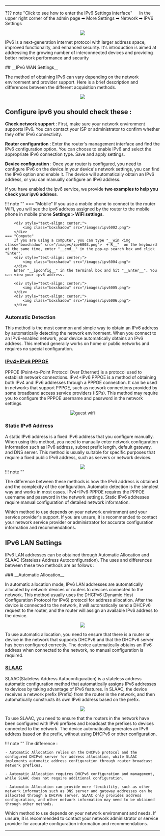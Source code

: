 <!--<style>
    .text {
        font-size: 21px; 
    }
</style>
-->
---
??? note "Click to see how to enter the IPv6 Settings interface"
	<img src="/images/weizhi01.png" width="15" height="15">&nbsp;In the upper right corner of the admin page ➡ More Settings ➡ Network ➡ IPV6 Settings
	<div style="text-align: center;">
    <img class="boxshadow" src="/images/ipv600.png">
	</div>
<p class="text">
IPv6 is a next-generation internet protocol with larger address space, improved functionality, and enhanced security. It's introduction is aimed at addressing the growing number of interconnected devices and providing better network performance and security
</p>
## __IPv6 WAN Settings__
<p class="text">
The method of obtaining IPv6 can vary depending on the network environment and provider support. Here is a brief description and differences between the different acquisition methods.
</p>

<div style="text-align: center;">
    <img class="boxshadow" src="/images/ipv6_01.png">
</div>

## __Configure ipv6 you should check these :__

__Check network support__ : First, make sure your network environment supports IPv6. You can contact your ISP or administrator to confirm whether they offer IPv6 connectivity.

__Router configuration__ : Enter the router's management interface and find the IPv6 configuration option. You can choose to enable IPv6 and select the appropriate IPv6 connection type. Save and apply settings.

__Device configuration__ : Once your router is configured, you need to configure IPv6 on the device.In your device's network settings, you can find the IPv6 option and enable it. The device will automatically obtain an IPv6 address, or you can manually configure an IPv6 address.

If you have enabled the ipv6 service, we provide __two examples to help you check your ipv6 address__.

!!! note ""
	=== "Mobile"
		If you use a mobile phone to connect to the router WiFi, you will see the ipv6 address assigned by the router to the mobile phone in mobile phone __Settings > WiFi settings__.

		<div style="text-align: center;">
			<img class="boxshadow" src="/images/ipv6002.png">
		</div>
	=== "Compute"
		If you are using a computer, you can type "__win <img class="boxshadow" src="/images/ipv6003.png">  + R__"  on the keyboard at the same time, enter "__cmd__" in the pop-up search box and click "Enter".
		<div style="text-align: center;">
			<img class="boxshadow" src="/images/ipv6004.png">
		</div>
		Enter "__ipconfig__" in the terminal box and hit "__Enter__". You can view your ipv6 address.
		
		<div style="text-align: center;">
			<img class="boxshadow" src="/images/ipv6005.png">
		</div>
		<div style="text-align: center;">
			<img class="boxshadow" src="/images/ipv6006.png">
		</div>
### __Automatic Detection__
<p class="text">
This method is the most common and simple way to obtain an IPv6 address by automatically detecting the network environment. When you connect to an IPv6-enabled network, your device automatically obtains an IPv6 address. This method generally works on home or public networks and requires no special configuration.
</p>



### __[IPv4+IPv6 PPPOE]()__
<p class="text">
PPPOE (Point-to-Point Protocol Over Ethernet) is a protocol used to establish network connections. IPv4+IPv6 PPPOE is a method of obtaining both IPv4 and IPv6 addresses through a PPPOE connection. It can be used in networks that support PPPOE, such as network connections provided by some broadband access service providers (ISPs). This method may require you to configure the PPPOE username and password in the network settings.
</p>
<div style="text-align: center;">
    <img alt="guest wifi" class="boxshadow" src="/images/ipv6_03.png">
</div>

### __Static IPv6 Address__
<p class="text">
A static IPv6 address is a fixed IPv6 address that you configure manually. When using this method, you need to manually enter network configuration information such as IPv6 address, subnet prefix length, default gateway, and DNS server. This method is usually suitable for specific purposes that require a fixed public IPv6 address, such as servers or network devices.
</p>
<div style="text-align: center;">
    <img class="boxshadow" src="/images/ipv6-04.png">
</div>
!!! note ""
	<p class="text">
	The difference between these methods is how the IPv6 address is obtained and the complexity of the configuration. Automatic detection is the simplest way and works in most cases. IPv4+IPv6 PPPOE requires the PPPOE username and password in the network settings. Static IPv6 addresses require manual configuration of detailed network information.
	</p>
	<p class="text">
	Which method to use depends on your network environment and your service provider's support. If you are unsure, it is recommended to contact your network service provider or administrator for accurate configuration information and recommendations.
	</p>

## __IPv6 LAN Settings__
<p class="text">
IPv6 LAN addresses can be obtained through Automatic Allocation and SLAAC (Stateless Address Autoconfiguration). The uses and differences between these two methods are as follows :
</p>
### __Automatic Allocation__
<p class="text">
In automatic allocation mode, IPv6 LAN addresses are automatically allocated by network devices or routers to devices connected to the network. This method usually uses the DHCPv6 (Dynamic Host Configuration Protocol for IPv6) protocol for address allocation. After the device is connected to the network, it will automatically send a DHCPv6 request to the router, and the router will assign an available IPv6 address to the device.
</p>
<div style="text-align: center;">
    <img class="boxshadow" src="/images/ipv6_02.png">
</div>

<p class="text">
To use automatic allocation, you need to ensure that there is a router or device in the network that supports DHCPv6 and that the DHCPv6 server has been configured correctly. The device automatically obtains an IPv6 address when connected to the network, no manual configuration is required.
</p>

### __[SLAAC]()__
<p class="text">
SLAAC(Stateless Address Autoconfiguration) is a stateless address automatic configuration method that automatically assigns IPv6 addresses to devices by taking advantage of IPv6 features. In SLAAC, the device receives a network prefix (Prefix) from the router in the network, and then automatically constructs its own IPv6 address based on the prefix.
</p>
<div style="text-align: center;">
    <img class="boxshadow" src="/images/ipv6_05.png">
</div>
<p class="text">
To use SLAAC, you need to ensure that the routers in the network have been configured with IPv6 prefixes and broadcast the prefixes to devices connected to the network. The device automatically generates an IPv6 address based on the prefix, without using DHCPv6 or other configuration.
</p>
!!! note ""
	The difference :

	- Automatic Allocation relies on the DHCPv6 protocol and the configured DHCPv6 server for address allocation, while SLAAC implements automatic address configuration through router broadcast network prefixes.

	- Automatic Allocation requires DHCPv6 configuration and management, while SLAAC does not require additional configuration.

	- Automatic Allocation can provide more flexibility, such as other network information such as DNS server and gateway addresses can be allocated through a DHCPv6 server. SLAAC only provides address configuration, and other network information may need to be obtained through other methods.


<p class="text">
Which method to use depends on your network environment and needs. If unsure, it is recommended to contact your network administrator or service provider for accurate configuration information and recommendations.
</p>

---